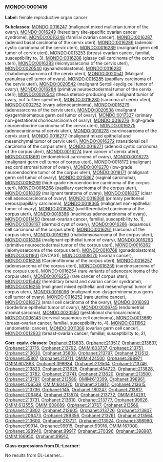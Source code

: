 
### [MONDO:0001416](http://purl.obolibrary.org/obo/MONDO_0001416)
**Label:** female reproductive organ cancer

**Subclasses:** [MONDO:0016247](http://purl.obolibrary.org/obo/MONDO_0016247) (malignant mixed mullerian tumor of the ovary), [MONDO:0016249](http://purl.obolibrary.org/obo/MONDO_0016249) (hereditary site-specific ovarian cancer syndrome), [MONDO:0016248](http://purl.obolibrary.org/obo/MONDO_0016248) (familial ovarian cancer), [MONDO:0016287](http://purl.obolibrary.org/obo/MONDO_0016287) (adenoid basal carcinoma of the cervix uteri), [MONDO:0016286](http://purl.obolibrary.org/obo/MONDO_0016286) (adenoid cystic carcinoma of the cervix uteri), [MONDO:0016289](http://purl.obolibrary.org/obo/MONDO_0016289) (malignant germ cell tumor of cervix uteri), [MONDO:0013253](http://purl.obolibrary.org/obo/MONDO_0013253) (breast-ovarian cancer, familial, susceptibility to, 3), [MONDO:0016288](http://purl.obolibrary.org/obo/MONDO_0016288) (glassy cell carcinoma of the cervix uteri), [MONDO:0016283](http://purl.obolibrary.org/obo/MONDO_0016283) (leiomyosarcoma of the cervix uteri), [MONDO:0020540](http://purl.obolibrary.org/obo/MONDO_0020540) (gynandroblastoma), [MONDO:0016282](http://purl.obolibrary.org/obo/MONDO_0016282) (rhabdomyosarcoma of the cervix uteri), [MONDO:0020541](http://purl.obolibrary.org/obo/MONDO_0020541) (Maligant granulosa cell tumor of ovary), [MONDO:0016285](http://purl.obolibrary.org/obo/MONDO_0016285) (papillary carcinoma of the cervix uteri), [MONDO:0020542](http://purl.obolibrary.org/obo/MONDO_0020542) (malignant Sertoli-leydig cell tumor of ovary), [MONDO:0016284](http://purl.obolibrary.org/obo/MONDO_0016284) (primitive neuroectodermal tumor of the cervix uteri), [MONDO:0020543](http://purl.obolibrary.org/obo/MONDO_0020543) (theca steroid-producing cell malignant tumor of ovary, not further specified), [MONDO:0016280](http://purl.obolibrary.org/obo/MONDO_0016280) (sarcoma of cervix uteri), [MONDO:0002752](http://purl.obolibrary.org/obo/MONDO_0002752) (ovary adenocarcinoma), [MONDO:0016279](http://purl.obolibrary.org/obo/MONDO_0016279) (adenosarcoma of the cervix uteri), [MONDO:0020538](http://purl.obolibrary.org/obo/MONDO_0020538) (malignant dysgerminomatous germ cell tumor of ovary), [MONDO:0017327](http://purl.obolibrary.org/obo/MONDO_0017327) (primary non-gestational choriocarcinoma of ovary), [MONDO:0016276](http://purl.obolibrary.org/obo/MONDO_0016276) (high-grade neuroendocrine carcinoma of the cervix uteri), [MONDO:0016275](http://purl.obolibrary.org/obo/MONDO_0016275) (adenocarcinoma of cervix uteri), [MONDO:0016278](http://purl.obolibrary.org/obo/MONDO_0016278) (carcinosarcoma of the cervix uteri), [MONDO:0016277](http://purl.obolibrary.org/obo/MONDO_0016277) (malignant mixed epithelial and mesenchymal tumor of cervix uteri), [MONDO:0016272](http://purl.obolibrary.org/obo/MONDO_0016272) (transitional cell carcinoma of the corpus uteri), [MONDO:0016271](http://purl.obolibrary.org/obo/MONDO_0016271) (adenoid cystic carcinoma of the corpus uteri), [MONDO:0016274](http://purl.obolibrary.org/obo/MONDO_0016274) (rare cancer of cervix uteri), [MONDO:0018691](http://purl.obolibrary.org/obo/MONDO_0018691) (endometrioid carcinoma of ovary), [MONDO:0016273](http://purl.obolibrary.org/obo/MONDO_0016273) (malignant germ cell tumor of corpus uteri), [MONDO:0018172](http://purl.obolibrary.org/obo/MONDO_0018172) (malignant sex cord stromal tumor of ovary), [MONDO:0016270](http://purl.obolibrary.org/obo/MONDO_0016270) (low-grade neuroendocrine tumor of the corpus uteri), [MONDO:0018171](http://purl.obolibrary.org/obo/MONDO_0018171) (malignant germ cell tumor of ovary), [MONDO:0015867](http://purl.obolibrary.org/obo/MONDO_0015867) (vaginal carcinoma), [MONDO:0016269](http://purl.obolibrary.org/obo/MONDO_0016269) (high-grade neuroendocrine carcinoma of the corpus uteri), [MONDO:0016268](http://purl.obolibrary.org/obo/MONDO_0016268) (papillary carcinoma of the corpus uteri), [MONDO:0018369](http://purl.obolibrary.org/obo/MONDO_0018369) (malignant teratoma of ovary), [MONDO:0018367](http://purl.obolibrary.org/obo/MONDO_0018367) (clear cell adenocarcinoma of ovary), [MONDO:0018368](http://purl.obolibrary.org/obo/MONDO_0018368) (primary peritoneal serous/papillary carcinoma), [MONDO:0018365](http://purl.obolibrary.org/obo/MONDO_0018365) (malignant non-epithelial tumor of ovary), [MONDO:0016267](http://purl.obolibrary.org/obo/MONDO_0016267) (undifferentiated carcinoma of the corpus uteri), [MONDO:0018366](http://purl.obolibrary.org/obo/MONDO_0018366) (mucinous adenocarcinoma of ovary), [MONDO:0011450](http://purl.obolibrary.org/obo/MONDO_0011450) (breast-ovarian cancer, familial, susceptibility to, 1), [MONDO:0008167](http://purl.obolibrary.org/obo/MONDO_0008167) (dermoid cyst of ovary), [MONDO:0016266](http://purl.obolibrary.org/obo/MONDO_0016266) (squamous cell carcinoma of the corpus uteri), [MONDO:0016261](http://purl.obolibrary.org/obo/MONDO_0016261) (sarcoma of the corpus uteri), [MONDO:0016260](http://purl.obolibrary.org/obo/MONDO_0016260) (rhabdomyosarcoma of the corpus uteri), [MONDO:0018364](http://purl.obolibrary.org/obo/MONDO_0018364) (malignant epithelial tumor of ovary), [MONDO:0016263](http://purl.obolibrary.org/obo/MONDO_0016263) (primitive neuroectodermal tumor of the corpus uteri), [MONDO:0016262](http://purl.obolibrary.org/obo/MONDO_0016262) (leiomyosarcoma of the corpus uteri), [MONDO:0010768](http://purl.obolibrary.org/obo/MONDO_0010768) (gonadoblastoma), [MONDO:0011931](http://purl.obolibrary.org/obo/MONDO_0011931) (OVCAS1), [MONDO:0008170](http://purl.obolibrary.org/obo/MONDO_0008170) (ovarian cancer), [MONDO:0016258](http://purl.obolibrary.org/obo/MONDO_0016258) (Carcinofibroma of the corpus uteri), [MONDO:0016257](http://purl.obolibrary.org/obo/MONDO_0016257) (adenosarcoma of the corpus uteri), [MONDO:0016259](http://purl.obolibrary.org/obo/MONDO_0016259) (carcinosarcoma of the corpus uteri), [MONDO:0016254](http://purl.obolibrary.org/obo/MONDO_0016254) (rare variants of adenocarcinoma of the corpus uteri), [MONDO:0016253](http://purl.obolibrary.org/obo/MONDO_0016253) (rare cancer of corpus uteri), [MONDO:0015442](http://purl.obolibrary.org/obo/MONDO_0015442) (hereditary breast and ovarian cancer syndrome), [MONDO:0016255](http://purl.obolibrary.org/obo/MONDO_0016255) (malignant mixed epithelial and mesenchymal tumor of corpus uteri), [MONDO:0016096](http://purl.obolibrary.org/obo/MONDO_0016096) (malignant non-dysgerminomatous germ cell tumor of ovary), [MONDO:0016252](http://purl.obolibrary.org/obo/MONDO_0016252) (rare uterine cancer), [MONDO:0018272](http://purl.obolibrary.org/obo/MONDO_0018272) (small cell carcinoma of the ovary), [MONDO:0016093](http://purl.obolibrary.org/obo/MONDO_0016093) (borderline epithelial tumor of ovary), [MONDO:0006745](http://purl.obolibrary.org/obo/MONDO_0006745) (endometrial stromal sarcoma), [MONDO:0020550](http://purl.obolibrary.org/obo/MONDO_0020550) (gestational choriocarcinoma), [MONDO:0006143](http://purl.obolibrary.org/obo/MONDO_0006143) (cervical squamous cell carcinoma), [MONDO:0013669](http://purl.obolibrary.org/obo/MONDO_0013669) (breast-ovarian cancer, familial, susceptibility to, 4), [MONDO:0011962](http://purl.obolibrary.org/obo/MONDO_0011962) (endometrial cancer), [MONDO:0011366](http://purl.obolibrary.org/obo/MONDO_0011366) (ovarian germ cell cancer), [MONDO:0012933](http://purl.obolibrary.org/obo/MONDO_0012933) (breast-ovarian cancer, familial, susceptibility to, 2), 

**Corr. equiv. classes:** [Orphanet:213833](http://www.orpha.net/ORDO/Orphanet_213833), [Orphanet:213517](http://www.orpha.net/ORDO/Orphanet_213517), [Orphanet:213837](http://www.orpha.net/ORDO/Orphanet_213837), [Orphanet:213716](http://www.orpha.net/ORDO/Orphanet_213716), [Orphanet:213792](http://www.orpha.net/ORDO/Orphanet_213792), [OMIM:603737](http://purl.obolibrary.org/obo/OMIM_603737), [Orphanet:213751](http://www.orpha.net/ORDO/Orphanet_213751), [Orphanet:213630](http://www.orpha.net/ORDO/Orphanet_213630), [Orphanet:35808](http://www.orpha.net/ORDO/Orphanet_35808), [Orphanet:213797](http://www.orpha.net/ORDO/Orphanet_213797), [Orphanet:213512](http://www.orpha.net/ORDO/Orphanet_213512), [Orphanet:35807](http://www.orpha.net/ORDO/Orphanet_35807), [Orphanet:213711](http://www.orpha.net/ORDO/Orphanet_213711), [OMIM:424500](http://purl.obolibrary.org/obo/OMIM_424500), [Orphanet:398971](http://www.orpha.net/ORDO/Orphanet_398971), [OMIM:607893](http://purl.obolibrary.org/obo/OMIM_607893), [Orphanet:398934](http://www.orpha.net/ORDO/Orphanet_398934), [Orphanet:213504](http://www.orpha.net/ORDO/Orphanet_213504), [Orphanet:213746](http://www.orpha.net/ORDO/Orphanet_213746), [Orphanet:213823](http://www.orpha.net/ORDO/Orphanet_213823), [Orphanet:213625](http://www.orpha.net/ORDO/Orphanet_213625), [Orphanet:454723](http://www.orpha.net/ORDO/Orphanet_454723), [Orphanet:213828](http://www.orpha.net/ORDO/Orphanet_213828), [Orphanet:213782](http://www.orpha.net/ORDO/Orphanet_213782), [Orphanet:213741](http://www.orpha.net/ORDO/Orphanet_213741), [Orphanet:213620](http://www.orpha.net/ORDO/Orphanet_213620), [Orphanet:213500](http://www.orpha.net/ORDO/Orphanet_213500), [Orphanet:213787](http://www.orpha.net/ORDO/Orphanet_213787), [Orphanet:213589](http://www.orpha.net/ORDO/Orphanet_213589), [OMIM:613399](http://purl.obolibrary.org/obo/OMIM_613399), [Orphanet:398961](http://www.orpha.net/ORDO/Orphanet_398961), [Orphanet:206538](http://www.orpha.net/ORDO/Orphanet_206538), [OMIM:604370](http://purl.obolibrary.org/obo/OMIM_604370), [Orphanet:213812](http://www.orpha.net/ORDO/Orphanet_213812), [Orphanet:213615](http://www.orpha.net/ORDO/Orphanet_213615), [Orphanet:213736](http://www.orpha.net/ORDO/Orphanet_213736), [Orphanet:145](http://www.orpha.net/ORDO/Orphanet_145), [Orphanet:180247](http://www.orpha.net/ORDO/Orphanet_180247), [Orphanet:213817](http://www.orpha.net/ORDO/Orphanet_213817), [Orphanet:206484](http://www.orpha.net/ORDO/Orphanet_206484), [Orphanet:213574](http://www.orpha.net/ORDO/Orphanet_213574), [Orphanet:213772](http://www.orpha.net/ORDO/Orphanet_213772), [OMIM:614291](http://purl.obolibrary.org/obo/OMIM_614291), [Orphanet:213731](http://www.orpha.net/ORDO/Orphanet_213731), [Orphanet:213610](http://www.orpha.net/ORDO/Orphanet_213610), [Orphanet:213777](http://www.orpha.net/ORDO/Orphanet_213777), [Orphanet:99926](http://www.orpha.net/ORDO/Orphanet_99926), [OMIM:612555](http://purl.obolibrary.org/obo/OMIM_612555), [OMIM:608089](http://purl.obolibrary.org/obo/OMIM_608089), [Orphanet:213767](http://www.orpha.net/ORDO/Orphanet_213767), [Orphanet:213569](http://www.orpha.net/ORDO/Orphanet_213569), [Orphanet:213802](http://www.orpha.net/ORDO/Orphanet_213802), [Orphanet:213605](http://www.orpha.net/ORDO/Orphanet_213605), [Orphanet:213726](http://www.orpha.net/ORDO/Orphanet_213726), [Orphanet:213807](http://www.orpha.net/ORDO/Orphanet_213807), [Orphanet:206473](http://www.orpha.net/ORDO/Orphanet_206473), [Orphanet:289356](http://www.orpha.net/ORDO/Orphanet_289356), [Orphanet:213761](http://www.orpha.net/ORDO/Orphanet_213761), [Orphanet:213564](http://www.orpha.net/ORDO/Orphanet_213564), [Orphanet:213600](http://www.orpha.net/ORDO/Orphanet_213600), [Orphanet:213721](http://www.orpha.net/ORDO/Orphanet_213721), [Orphanet:213524](http://www.orpha.net/ORDO/Orphanet_213524), [Orphanet:398980](http://www.orpha.net/ORDO/Orphanet_398980), [Orphanet:99914](http://www.orpha.net/ORDO/Orphanet_99914), [Orphanet:99915](http://www.orpha.net/ORDO/Orphanet_99915), [Orphanet:99916](http://www.orpha.net/ORDO/Orphanet_99916), [OMIM:167000](http://purl.obolibrary.org/obo/OMIM_167000), [Orphanet:398940](http://www.orpha.net/ORDO/Orphanet_398940), [Orphanet:99917](http://www.orpha.net/ORDO/Orphanet_99917), [Orphanet:370396](http://www.orpha.net/ORDO/Orphanet_370396), [Orphanet:398987](http://www.orpha.net/ORDO/Orphanet_398987), [OMIM:166950](http://purl.obolibrary.org/obo/OMIM_166950), [Orphanet:99912](http://www.orpha.net/ORDO/Orphanet_99912), 

**Class expressions from DL-Learner:**

No results from DL-Learner...



